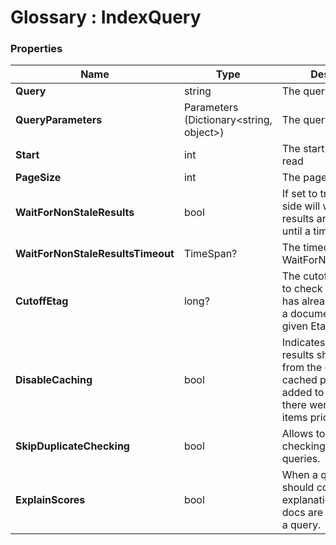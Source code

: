 ﻿# Glossary : IndexQuery

### Properties

| Name | Type | Description |
| ------------- | ------------- | ----- |
| **Query** | string | The query |
| **QueryParameters** | Parameters (Dictionary&lt;string, object&gt;) | The query parameters |
| **Start** | int | The start of records to read |
| **PageSize** |  int | The page size |
| **WaitForNonStaleResults** | bool | If set to true, the server side will wait until the results are non-stale or until a timeout. |
| **WaitForNonStaleResultsTimeout** | TimeSpan? | The timeout for WaitForNonStaleResults |
| **CutoffEtag** | long? | The cutoff Etag is used to check if the index has already processed a document with the given Etag. |
| **DisableCaching** | bool | Indicates if the query results should be read from the cache (if cached previously), or added to the cache (if there were no cached items prior). |
| **SkipDuplicateChecking** | bool | Allows to skip duplicate checking during queries. |
| **ExplainScores** | bool | When a query result should contain an explanation about how docs are scored against a query. |
	
